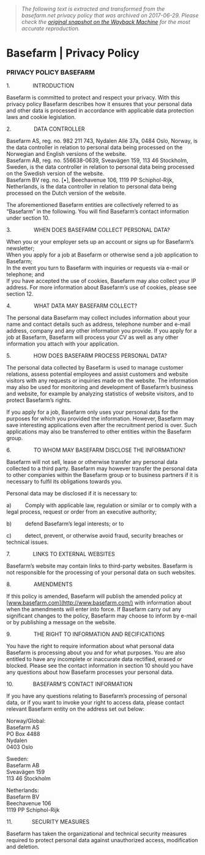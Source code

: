 > *The following text is extracted and transformed from the basefarm.net privacy policy that was archived on 2017-06-29. Please check the [original snapshot on the Wayback Machine](https://web.archive.org/web/20170629152516id_/https%3A//www.basefarm.com/en/privacypolicyEN) for the most accurate reproduction.*

# Basefarm | Privacy Policy

### **PRIVACY POLICY BASEFARM**

1.               INTRODUCTION

Basefarm is committed to protect and respect your privacy. With this privacy policy Basefarm describes how it ensures that your personal data and other data is processed in accordance with applicable data protection laws and cookie legislation.

2.               DATA CONTROLLER

Basefarm AS, reg. no. 982 211 743, Nydalen Allé 37a, 0484 Oslo, Norway, is the data controller in relation to personal data being processed on the Norwegian and English versions of the website.  
Basefarm AB, reg. no. 556638-0639, Sveavägen 159, 113 46 Stockholm, Sweden, is the data controller in relation to personal data being processed on the Swedish version of the website.  
Basefarm BV reg. no. [•], Beechavenue 106, 1119 PP Schiphol-Rijk, Netherlands, is the data controller in relation to personal data being processed on the Dutch version of the website.

The aforementioned Basefarm entities are collectively referred to as “Basefarm” in the following. You will find Basefarm’s contact information under section 10.

3.               WHEN DOES BASEFARM COLLECT PERSONAL DATA?

When you or your employer sets up an account or signs up for Basefarm’s newsletter;  
When you apply for a job at Basefarm or otherwise send a job application to Basefarm;  
In the event you turn to Basefarm with inquiries or requests via e-mail or telephone; and  
If you have accepted the use of cookies, Basefarm may also collect your IP address. For more information about Basefarm’s use of cookies, please see section 12.

4\.               WHAT DATA MAY BASEFARM COLLECT?

The personal data Basefarm may collect includes information about your name and contact details such as address, telephone number and e-mail address, company and any other information you provide. If you apply for a job at Basefarm, Basefarm will process your CV as well as any other information you attach with your application.

5.               HOW DOES BASEFARM PROCESS PERSONAL DATA?

The personal data collected by Basefarm is used to manage customer relations, assess potential employees and assist customers and website visitors with any requests or inquiries made on the website. The information may also be used for monitoring and development of Basefarm’s business and website, for example by analyzing statistics of website visitors, and to protect Basefarm’s rights.

If you apply for a job, Basefarm only uses your personal data for the purposes for which you provided the information. However, Basefarm may save interesting applications even after the recruitment period is over. Such applications may also be transferred to other entities within the Basefarm group.

6.               TO WHOM MAY BASEFARM DISCLOSE THE INFORMATION?

Basefarm will not sell, lease or otherwise transfer any personal data collected to a third party. Basefarm may however transfer the personal data to other companies within the Basefarm group or to business partners if it is necessary to fulfil its obligations towards you.

Personal data may be disclosed if it is necessary to:

a)         Comply with applicable law, regulation or similar or to comply with a legal process, request or order from an executive authority;

b)         defend Basefarm’s legal interests; or to

c)         detect, prevent, or otherwise avoid fraud, security breaches or technical issues.

7.               LINKS TO EXTERNAL WEBSITES

Basefarm’s website may contain links to third-party websites. Basefarm is not responsible for the processing of your personal data on such websites.

8\.               AMENDMENTS

If this policy is amended, Basefarm will publish the amended policy at [www.basefarm.com](http://www.basefarm.com/) with information about when the amendments will enter into force. If Basefarm carry out any significant changes to the policy, Basefarm may choose to inform by e-mail or by publishing a message on the website.

9.               THE RIGHT TO INFORMATION AND RECIFICATIONS

You have the right to require information about what personal data Basefarm is processing about you and for what purposes. You are also entitled to have any incomplete or inaccurate data rectified, erased or blocked. Please see the contact information in section 10 should you have any questions about how Basefarm processes your personal data.

10.             BASEFARM’S CONTACT INFORMATION

If you have any questions relating to Basefarm’s processing of personal data, or if you want to invoke your right to access data, please contact relevant Basefarm entity on the address set out below:

Norway/Global:  
Basefarm AS  
PO Box 4488  
Nydalen  
0403 Oslo

Sweden:  
Basefarm AB  
Sveavägen 159  
113 46 Stockholm

Netherlands:  
Basefarm BV  
Beechavenue 106  
1119 PP Schiphol-Rijk

11.             SECURITY MEASURES

Basefarm has taken the organizational and technical security measures required to protect personal data against unauthorized access, modification and deletion.
